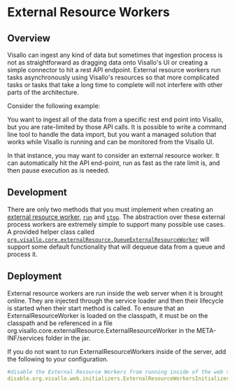 # External Resource Workers

## Overview

Visallo can ingest any kind of data but sometimes that ingestion process is not as straightforward as dragging data onto Visallo's UI or creating a simple connector to hit a rest API endpoint.  External resource workers run tasks asynchronously using Visallo's resources so that more complicated tasks or tasks that take a long time to complete will not interfere with other parts of the architecture.

Consider the following example:

You want to ingest all of the data from a specific rest end point into Visallo, but you are rate-limited by those API calls.  It is possible to write a command line tool to handle the data import, but you want a managed solution that works while Visallo is running and can be monitored from the Visallo UI.

In that instance, you may want to consider an external resource worker.  It can automatically hit the API end-point, run as fast as the rate limit is, and then pause execution as is needed.

## Development

There are only two methods that you must implement when creating an [external resource worker](../../java/org/visallo/core/externalResource/ExternalResourceWorker.html), [```run```](../../java/org/visallo/core/externalResource/ExternalResourceWorker.html#run--) and [```stop```](../../java/org/visallo/core/externalResource/ExternalResourceWorker.html#stop--).  The abstraction over these external process workers are extremely simple to support many possible use cases.  A provided helper class called [```org.visallo.core.externalResource.QueueExternalResourceWorker```](../../java/org/visallo/core/externalResource/QueueExternalResourceWorker.html) will support some default functionality that will dequeue data from a queue and process it. 

## Deployment

External resource workers are run inside the web server when it is brought online.  They are injected through the service loader and then their lifecycle is started when their start method is called.  To ensure that an ExternalResourceWorker is loaded on the classpath, it must be on the classpath and be referenced in a file org.visallo.core.externalResource.ExternalResourceWorker in the META-INF/services folder in the jar. 

If you do not want to run ExternalResourceWorkers inside of the server, add the following to your configuration.

```yaml
#disable the External Resource Workers from running inside of the web server
disable.org.visallo.web.initializers.ExternalResourceWorkersInitializer=true
```
